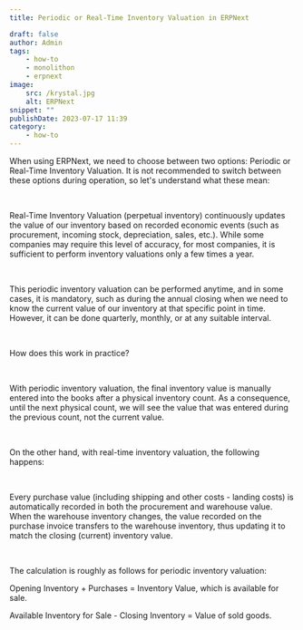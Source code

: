 ```yaml
---
title: Periodic or Real-Time Inventory Valuation in ERPNext

draft: false
author: Admin
tags:
    - how-to
    - monolithon
    - erpnext
image:
    src: /krystal.jpg
    alt: ERPNext
snippet: ""
publishDate: 2023-07-17 11:39
category:
    - how-to
---
```


<div class="ql-editor read-mode"><p>When using ERPNext, we need to choose between two options: Periodic or Real-Time Inventory Valuation. It is not recommended to switch between these options during operation, so let's understand what these mean:</p><p><br></p><p>Real-Time Inventory Valuation (perpetual inventory) continuously updates the value of our inventory based on recorded economic events (such as procurement, incoming stock, depreciation, sales, etc.). While some companies may require this level of accuracy, for most companies, it is sufficient to perform inventory valuations only a few times a year.</p><p><br></p><p>This periodic inventory valuation can be performed anytime, and in some cases, it is mandatory, such as during the annual closing when we need to know the current value of our inventory at that specific point in time. However, it can be done quarterly, monthly, or at any suitable interval.</p><p><br></p><p>How does this work in practice?</p><p><br></p><p>With periodic inventory valuation, the final inventory value is manually entered into the books after a physical inventory count. As a consequence, until the next physical count, we will see the value that was entered during the previous count, not the current value.</p><p><br></p><p>On the other hand, with real-time inventory valuation, the following happens:</p><p><br></p><p>Every purchase value (including shipping and other costs - landing costs) is automatically recorded in both the procurement and warehouse value. When the warehouse inventory changes, the value recorded on the purchase invoice transfers to the warehouse inventory, thus updating it to match the closing (current) inventory value.</p><p><br></p><p>The calculation is roughly as follows for periodic inventory valuation:</p><p>Opening Inventory + Purchases = Inventory Value, which is available for sale.</p><p>Available Inventory for Sale - Closing Inventory = Value of sold goods.</p></div>
